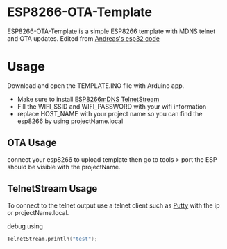 # ESP8266-OTA-Template

ESP8266-OTA-Template is a simple ESP8266 template with MDNS telnet and OTA updates. Edited from [Andreas's esp32 code ](https://github.com/SensorsIot/ESP32-OTA)



# Usage

Download and open the TEMPLATE.INO file with Arduino app.

* Make sure to install [ESP8266mDNS](https://github.com/esp8266/Arduino/tree/master/libraries/ESP8266mDNS) [TelnetStream](https://github.com/jandrassy/TelnetStream)
* Fill the WIFI_SSID and WIFI_PASSWORD with your wifi information
* replace HOST_NAME with your project name so you can find the esp8266 by using projectName.local


## OTA Usage 
connect your esp8266 to upload template then go to tools > port the ESP should be visible with the projectName.

## TelnetStream Usage
To connect to the telnet output use a telnet client such as [Putty](https://www.putty.org) with the ip or projectName.local.



debug using 

```c++
TelnetStream.println("test");
```
